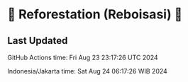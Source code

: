 
# 🌳 Reforestation (Reboisasi) 🌲

## Last Updated

GitHub Actions time: Fri Aug 23 23:17:26 UTC 2024

Indonesia/Jakarta time: Sat Aug 24 06:17:26 WIB 2024
